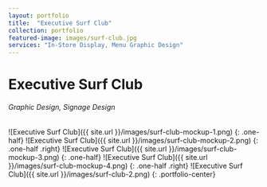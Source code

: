 ```yaml
---
layout: portfolio
title:  "Executive Surf Club"
collection: portfolio
featured-image: images/surf-club.jpg
services: "In-Store Display, Menu Graphic Design"
---
```


<div class="portfolio-words">
<h1>Executive Surf Club</h1>
<h6>Graphic Design, Signage Design</h6>
</div>

![Executive Surf Club]({{ site.url }}/images/surf-club-mockup-1.png)
{: .one-half}
![Executive Surf Club]({{ site.url }}/images/surf-club-mockup-2.png)
{: .one-half .right}
![Executive Surf Club]({{ site.url }}/images/surf-club-mockup-3.png)
{: .one-half}
![Executive Surf Club]({{ site.url }}/images/surf-club-mockup-4.png)
{: .one-half .right}
![Executive Surf Club]({{ site.url }}/images/surf-club-2.png)
{: .portfolio-center}
